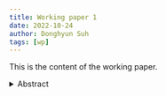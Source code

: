 ```yaml
---
title: Working paper 1
date: 2022-10-24
author: Donghyun Suh
tags: [wp]
---
```


This is the content of the working paper.

<details>
<summary>Abstract</summary>

This is the abstract for the working paper.

</details>
